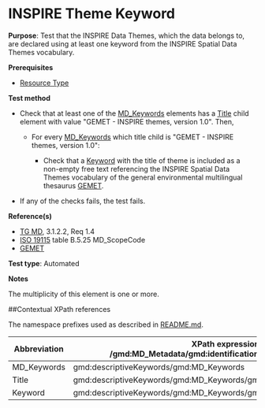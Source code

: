 # INSPIRE Theme Keyword

**Purpose**: Test that the INSPIRE Data Themes, which the data belongs to, are declared using at least one keyword from the INSPIRE Spatial Data Themes vocabulary.

**Prerequisites**

* [Resource Type](./resource-type.md)

**Test method**

* Check that at least one of the [MD_Keywords](#mdKeywords) elements has a [Title](#title) child element with value "GEMET - INSPIRE themes, version 1.0". Then,

    * For every [MD_Keywords](#mdKeywords) which title child is "GEMET - INSPIRE themes, version 1.0":

        * Check that a [Keyword](#keyword) with the title of theme is included as a non-empty free text referencing the INSPIRE Spatial Data Themes vocabulary of the general environmental multilingual thesaurus [GEMET](http://www.eionet.europa.eu/gemet/en/inspire-themes/).

* If any of the checks fails, the test fails.

**Reference(s)**	 

* [TG MD](./README.md#ref_TG_MD), 3.1.2.2, Req 1.4
* [ISO 19115](./README.md#ref_ISO_19115) table B.5.25 MD_ScopeCode 
* [GEMET](http://www.eionet.europa.eu/gemet/en/inspire-themes/)

**Test type**: Automated

**Notes**

The multiplicity of this element is one or more.


##Contextual XPath references

The namespace prefixes used as described in [README.md](./README.md#namespaces).

Abbreviation                                   |  XPath expression (relative to /gmd:MD_Metadata/gmd:identificationInfo/gmd:MD_DataIdentification)
-----------------------------------------------| -------------------------------------------------------------------------
<a name="mdKeywords"></a> MD_Keywords | gmd:descriptiveKeywords/gmd:MD_Keywords
<a name="title"></a> Title | gmd:descriptiveKeywords/gmd:MD_Keywords/gmd:thesaurusName/gmd:CI_Citation/gmd:title
<a name="keyword"></a> Keyword | gmd:descriptiveKeywords/gmd:MD_Keywords/gmd:keyword
